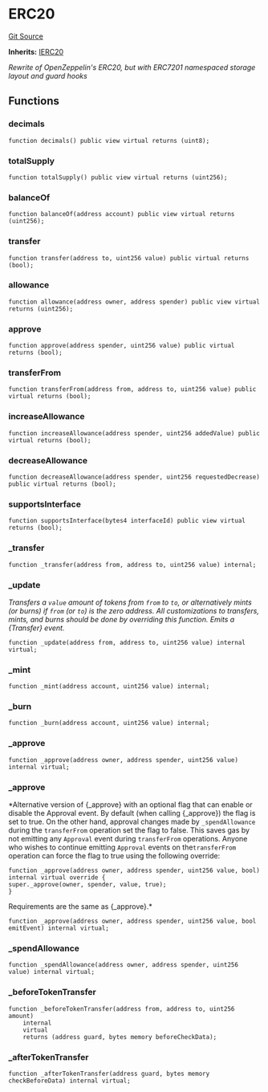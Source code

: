 # ERC20
[Git Source](https://github.com/0xStation/0xrails/blob/7b2d3363f0d5023623fd16114b60a38cf52ce246/src/cores/ERC20/ERC20.sol)

**Inherits:**
[IERC20](/src/cores/ERC20/interface/IERC20.sol/interface.IERC20.md)

*Rewrite of OpenZeppelin's ERC20, but with ERC7201 namespaced storage layout and guard hooks*


## Functions
### decimals


```solidity
function decimals() public view virtual returns (uint8);
```

### totalSupply


```solidity
function totalSupply() public view virtual returns (uint256);
```

### balanceOf


```solidity
function balanceOf(address account) public view virtual returns (uint256);
```

### transfer


```solidity
function transfer(address to, uint256 value) public virtual returns (bool);
```

### allowance


```solidity
function allowance(address owner, address spender) public view virtual returns (uint256);
```

### approve


```solidity
function approve(address spender, uint256 value) public virtual returns (bool);
```

### transferFrom


```solidity
function transferFrom(address from, address to, uint256 value) public virtual returns (bool);
```

### increaseAllowance


```solidity
function increaseAllowance(address spender, uint256 addedValue) public virtual returns (bool);
```

### decreaseAllowance


```solidity
function decreaseAllowance(address spender, uint256 requestedDecrease) public virtual returns (bool);
```

### supportsInterface


```solidity
function supportsInterface(bytes4 interfaceId) public view virtual returns (bool);
```

### _transfer


```solidity
function _transfer(address from, address to, uint256 value) internal;
```

### _update

*Transfers a `value` amount of tokens from `from` to `to`, or alternatively mints (or burns) if `from` (or `to`) is
the zero address. All customizations to transfers, mints, and burns should be done by overriding this function.
Emits a {Transfer} event.*


```solidity
function _update(address from, address to, uint256 value) internal virtual;
```

### _mint


```solidity
function _mint(address account, uint256 value) internal;
```

### _burn


```solidity
function _burn(address account, uint256 value) internal;
```

### _approve


```solidity
function _approve(address owner, address spender, uint256 value) internal virtual;
```

### _approve

*Alternative version of {_approve} with an optional flag that can enable or disable the Approval event.
By default (when calling {_approve}) the flag is set to true. On the other hand, approval changes made by
`_spendAllowance` during the `transferFrom` operation set the flag to false. This saves gas by not emitting any
`Approval` event during `transferFrom` operations.
Anyone who wishes to continue emitting `Approval` events on the`transferFrom` operation can force the flag to true
using the following override:
```
function _approve(address owner, address spender, uint256 value, bool) internal virtual override {
super._approve(owner, spender, value, true);
}
```
Requirements are the same as {_approve}.*


```solidity
function _approve(address owner, address spender, uint256 value, bool emitEvent) internal virtual;
```

### _spendAllowance


```solidity
function _spendAllowance(address owner, address spender, uint256 value) internal virtual;
```

### _beforeTokenTransfer


```solidity
function _beforeTokenTransfer(address from, address to, uint256 amount)
    internal
    virtual
    returns (address guard, bytes memory beforeCheckData);
```

### _afterTokenTransfer


```solidity
function _afterTokenTransfer(address guard, bytes memory checkBeforeData) internal virtual;
```

